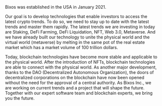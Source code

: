 Bixos was established in the USA in January 2021.

Our goal is to develop technologies that enable investors to access the latest crypto trends. To do so, we need to stay up to date with the latest trends and master them rapidly. The latest trends we are investing in today are Staking, DeFi Farming, DeFi Liquidation, NFT, Web 3.0, Metaverse. And we have already built our technology to unite the physical world and the virtual world (metaverse) by melting in the same pot of the real estate market which has a market volume of 100 trillion dollars.

Today, blockchain technologies have become more stable and applicable to the physical world. After the introduction of NFTs, blockchain technologies are able to connect with the physical world. As another major development, thanks to the DAO (Decentralized Autonomous Organization), the doors of decentralized corporations on the blockchain have now been opened without the need for the approval of a central authority. As Bixos Inc., we are working on current trends and a project that will shape the future. Together with our expert software team and blockchain experts, we bring you the future.
